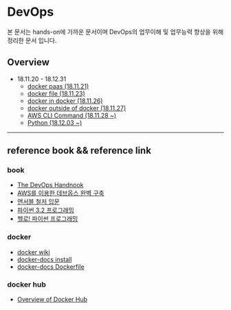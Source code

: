 # DevOps
본 문서는 hands-on에 가까운 문서이며 DevOps의 업무이해 및 업무능력 향상을 위해 정리한 문서 입니다.

## Overview

* 18.11.20 - 18.12.31
    * [docker paas (18.11.21)](https://github.com/dev-chulbuji/DevOps_Seongnam/blob/master/docker_paas/README.md)
    * [docker file (18.11.23)](https://github.com/dev-chulbuji/DevOps_Seongnam/blob/master/docker_paas/dockerfile/README.md)
    * [docker in docker (18.11.26)](https://github.com/dev-chulbuji/DevOps_Seongnam/blob/master/docker_paas/docker-in-docker/README.md)
    * [docker outside of docker (18.11.27)](https://github.com/dev-chulbuji/DevOps_Seongnam/blob/master/docker_paas/docker-outside-of-docker/README.md)
    * [AWS CLI Command (18.11.28 ~)](https://github.com/Moon-Tae-Kwon/devops/tree/master/aws/README.md)
    * [Python (18.12.03 ~)](https://github.com/Moon-Tae-Kwon/devops/tree/master/python/README.md)

---
## reference book && reference link

### book
- [The DevOps Handnook](http://www.yes24.com/24/goods/61792775?scode=029)
- [AWS를 이용한 데브옵스 완벽 구축](http://www.yes24.com/24/goods/60637650?scode=029)
- [앤서블 철저 입문](http://www.yes24.com/24/goods/55227544?scode=029)
- [파이썬 3.2 프로그래밍](http://www.yes24.com/24/goods/6687985?scode=029)
- [헬로! 파이썬 프로그래밍](http://www.yes24.com/24/goods/20104204?scode=029)

### docker  
- [docker wiki](https://en.wikipedia.org/wiki/Docker_(software)) 
- [docker-docs install](https://docs.docker.com/docker-for-mac/install/)
- [docker-docs Dockerfile](https://docs.docker.com/engine/reference/builder/#usage)

### docker hub  
- [Overview of Docker Hub](https://docs.docker.com/docker-hub/)